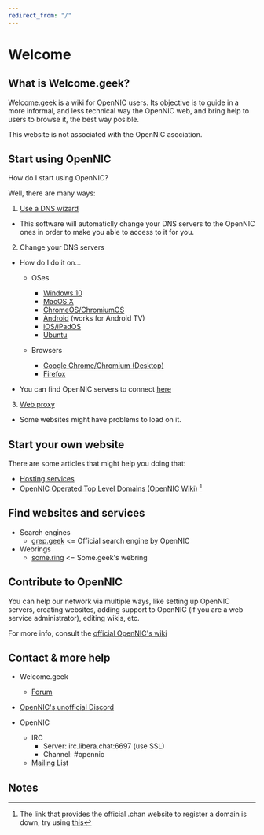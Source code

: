 ```yaml
---
redirect_from: "/"
---
```


# Welcome

## What is Welcome.geek?
Welcome.geek is a wiki for OpenNIC users. Its objective is to guide in a more informal, and less technical way the OpenNIC web, and bring help to users to browse it, the best way posible.

This website is not associated with the OpenNIC asociation.

## Start using OpenNIC
How do I start using OpenNIC?

Well, there are many ways:

1. [Use a DNS wizard](https://wiki.opennic.org/start#dns_wizards)
  - This software will automaticlly change your DNS servers to the OpenNIC ones in order to make you able to access to it for you.

2. Change your DNS servers
  - How do I do it on...

    * OSes
      - [Windows 10](https://youtu.be/TqTUk5GgmQ8)
      - [MacOS X](https://youtu.be/9Gs5knX-j0I)
      - [ChromeOS/ChromiumOS](https://youtu.be/rlLZOyE0Seo?t=84)
      - [Android](https://youtu.be/JDeFl4J_GZo) (works for Android TV)
      - [iOS/iPadOS](https://youtu.be/rYubBbnlqVU)
      - [Ubuntu](https://askubuntu.com/questions/346838/how-do-i-configure-my-dns-settings-in-ubuntu-server)

    * Browsers
      - [Google Chrome/Chromium (Desktop)](https://youtu.be/rlLZOyE0Seo?t=15)
      - [Firefox](https://youtu.be/St3ap_teeQI)

  - You can find OpenNIC servers to connect [here](https://servers.opennic.org)

3. [Web proxy](http://proxy.opennic.org)
  - Some websites might have problems to load on it.

## Start your own website
There are some articles that might help you doing that:
* [Hosting services](hosting)
* [OpenNIC Operated Top Level Domains (OpenNIC Wiki)](https://wiki.opennic.org/opennic/dot) [^1]

## Find websites and services
- Search engines
  - [grep.geek](http://grep.geek) <= Official search engine by OpenNIC
- Webrings
  - [some.ring](http://some.geek/ring/) <= Some.geek's webring

## Contribute to OpenNIC
You can help our network via multiple ways, like setting up OpenNIC servers, creating websites, adding support to OpenNIC (if you are a web service administrator), editing wikis, etc.

For more info, consult the [official OpenNIC's wiki](https://wiki.opennic.org/start)

## Contact & more help
- Welcome.geek
  - [Forum](https://github.com/welcomegeek/welcomegeek/discussions)

- [OpenNIC's unofficial Discord](https://discord.gg/6qTNcEE)

- OpenNIC
  - IRC
    - Server: irc.libera.chat:6697 (use SSL)
    - Channel: #opennic
  - [Mailing List](https://wiki.opennic.org/opennic/mailinglist)

## Notes
[^1]: The link that provides the official .chan website to register a domain is down, try using [this](http://opennic.chan/register/)
